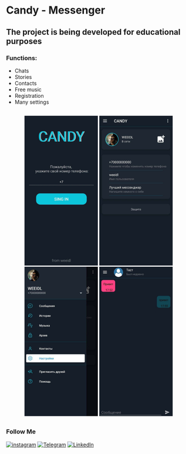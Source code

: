   # Candy - Messenger

## The project is being developed for educational purposes

### Functions:
+ Chats
+ Stories
+ Contacts
+ Free music
+ Registration
+ Many settings


##
<p align="center">
  <img src="https://github.com/weeidl/Candy/blob/main/assets/candy_0.jpg" width="200" title="weeidl">
  <img src="https://github.com/weeidl/Candy/blob/main/assets/candy_1.jpg" width="200" title="weeidl">
  <img src="https://github.com/weeidl/Candy/blob/main/assets/candy_2.jpg" width="200" title="weeidl">
  <img src="https://github.com/weeidl/Candy/blob/main/assets/candy_3.jpg" width="200" title="weeidl">
</p>

##

### Follow Me
[![instagram](https://img.shields.io/badge/-instagram-05151e?style=for-the-badge&logo=instagram)](https://www.instagram.com/weeidl/)
[![Telegram](https://img.shields.io/badge/-Telegram-05151e?style=for-the-badge&logo=Telegram)](https://t.me/weeidl)
[![LinkedIn](https://img.shields.io/badge/-LinkedIn-05151e?style=for-the-badge&logo=LinkedIn)](https://www.linkedin.com/in/weeidl/)
